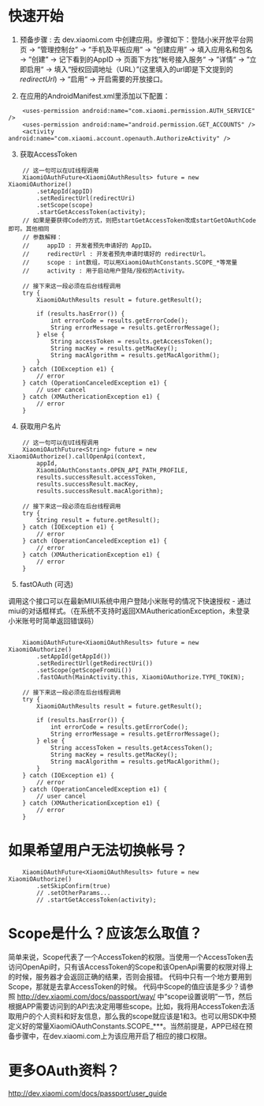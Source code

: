 快速开始
===

1) 预备步骤 : 去 dev.xiaomi.com 中创建应用。步骤如下：登陆小米开放平台网页 -> ”管理控制台” -> ”手机及平板应用” -> ”创建应用” ->  填入应用名和包名 -> ”创建” -> 记下看到的AppID -> 页面下方找”帐号接入服务“ -> ”详情“ -> ”立即启用“ -> 填入“授权回调地址（URL）”(这里填入的url即是下文提到的*redirectUrl*) -> “启用“ -> 开启需要的开放接口。

2) 在应用的AndroidManifest.xml里添加以下配置：

```
    <uses-permission android:name="com.xiaomi.permission.AUTH_SERVICE" />
    <uses-permission android:name="android.permission.GET_ACCOUNTS" />
    <activity android:name="com.xiaomi.account.openauth.AuthorizeActivity" />
```

3) 获取AccessToken

```
    // 这一句可以在UI线程调用
    XiaomiOAuthFuture<XiaomiOAuthResults> future = new XiaomiOAuthorize()
        .setAppId(appID)
        .setRedirectUrl(redirectUri)
        .setScope(scope)
        .startGetAccessToken(activity);
    // 如果是要获得Code的方式，则把startGetAccessToken改成startGetOAuthCode即可。其他相同
    // 参数解释：
    //     appID : 开发者预先申请好的 AppID。
    //     redirectUrl : 开发者预先申请时填好的 redirectUrl。
    //     scope : int数组，可以用XiaomiOAuthConstants.SCOPE_*等常量
    //     activity : 用于启动用户登陆/授权的Activity。

    // 接下来这一段必须在后台线程调用
    try {
        XiaomiOAuthResults result = future.getResult();

        if (results.hasError()) {
            int errorCode = results.getErrorCode();
            String errorMessage = results.getErrorMessage();
        } else {
            String accessToken = results.getAccessToken();
            String macKey = results.getMacKey();
            String macAlgorithm = results.getMacAlgorithm();
        }
    } catch (IOException e1) {
        // error
    } catch (OperationCanceledException e1) {
        // user cancel
    } catch (XMAuthericationException e1) {
        // error
    }
```

4) 获取用户名片

```
    // 这一句可以在UI线程调用
    XiaomiOAuthFuture<String> future = new XiaomiOAuthorize().callOpenApi(context,
        appId,
        XiaomiOAuthConstants.OPEN_API_PATH_PROFILE,
        results.successResult.accessToken,
        results.successResult.macKey,
        results.successResult.macAlgorithm);

    // 接下来这一段必须在后台线程调用
    try {
        String result = future.getResult();
    } catch (IOException e1) {
        // error
    } catch (OperationCanceledException e1) {
        // error
    } catch (XMAuthericationException e1) {
        // error
    }
```

5) fastOAuth (可选)

调用这个接口可以在最新MIUI系统中用户登陆小米账号的情况下快速授权 - 通过miui的对话框样式。（在系统不支持时返回XMAuthericationException，未登录小米账号时简单返回错误码）

```

    XiaomiOAuthFuture<XiaomiOAuthResults> future = new XiaomiOAuthorize()
        .setAppId(getAppId())
        .setRedirectUrl(getRedirectUri())
        .setScope(getScopeFromUi())
        .fastOAuth(MainActivity.this, XiaomiOAuthorize.TYPE_TOKEN);

    // 接下来这一段必须在后台线程调用
    try {
        XiaomiOAuthResults result = future.getResult();

        if (results.hasError()) {
            int errorCode = results.getErrorCode();
            String errorMessage = results.getErrorMessage();
        } else {
            String accessToken = results.getAccessToken();
            String macKey = results.getMacKey();
            String macAlgorithm = results.getMacAlgorithm();
        }
    } catch (IOException e1) {
        // error
    } catch (OperationCanceledException e1) {
        // user cancel
    } catch (XMAuthericationException e1) {
        // error
    }

```



如果希望用户无法切换帐号？
===
```
    XiaomiOAuthFuture<XiaomiOAuthResults> future = new XiaomiOAuthorize()
        .setSkipConfirm(true)
        // .setOtherParams...
        // .startGetAccessToken(activity);
```

Scope是什么？应该怎么取值？
===

简单来说，Scope代表了一个AccessToken的权限。当使用一个AccessToken去访问OpenApi时，只有该AccessToken的Scope和该OpenApi需要的权限对得上的时候，服务器才会返回正确的结果，否则会报错。
代码中只有一个地方要用到Scope，那就是去拿AccessToken的时候。
代码中Scope的值应该是多少？请参照 http://dev.xiaomi.com/docs/passport/way/ 中“scope设置说明”一节，然后根据APP需要访问到的API去决定用哪些scope。比如，我将用AccessToken去活取用户的个人资料和好友信息，那么我的scope就应该是1和3。也可以用SDK中预定义好的常量XiaomiOAuthConstants.SCOPE_***。当然前提是，APP已经在预备步骤中，在dev.xiaomi.com上为该应用开启了相应的接口权限。


更多OAuth资料？
===
http://dev.xiaomi.com/docs/passport/user_guide
